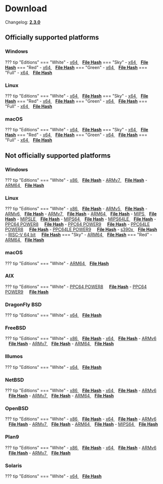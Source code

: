 # Download

Changelog: [**2.3.0**](../Changelog.md#230-_-december-15-2022)

## Officially supported platforms

### Windows

??? tip "Editions"
    === "White"
        - <a href="/dl/2.3.0/white/windows/dixer_amd64.exe">x64 </a> &nbsp;&nbsp; **<a href="/dl/2.3.0/white/windows/dixer_amd64_checksum.json">File Hash</a>**
    === "Sky"
        - <a href="/dl/2.3.0/sky/windows/dixer_amd64.exe">x64 </a> &nbsp;&nbsp; **<a href="/dl/2.3.0/sky/windows/dixer_amd64_checksum.json">File Hash</a>**
    === "Red"
        - <a href="/dl/2.3.0/red/windows/dixer_amd64.exe">x64 </a> &nbsp;&nbsp; **<a href="/dl/2.3.0/red/windows/dixer_amd64_checksum.json">File Hash</a>**
    === "Green"
        - <a href="/dl/2.3.0/green/windows/dixer_amd64.exe">x64 </a> &nbsp;&nbsp; **<a href="/dl/2.3.0/green/windows/dixer_amd64_checksum.json">File Hash</a>**
    === "Full"
        - <a href="/dl/2.3.0/full/windows/dixer_amd64.exe">x64 </a> &nbsp;&nbsp; **<a href="/dl/2.3.0/full/windows/dixer_amd64_checksum.json">File Hash</a>**

### Linux

??? tip "Editions"
    === "White"
        - <a href="/dl/2.3.0/white/linux/dixer_amd64">x64 </a> &nbsp;&nbsp; **<a href="/dl/2.3.0/white/linux/dixer_amd64_checksum.json">File Hash</a>**
    === "Sky"
        - <a href="/dl/2.3.0/sky/linux/dixer_amd64">x64 </a> &nbsp;&nbsp; **<a href="/dl/2.3.0/sky/linux/dixer_amd64_checksum.json">File Hash</a>**
    === "Red"
        - <a href="/dl/2.3.0/red/linux/dixer_amd64">x64 </a> &nbsp;&nbsp; **<a href="/dl/2.3.0/red/linux/dixer_amd64_checksum.json">File Hash</a>**
    === "Green"
        - <a href="/dl/2.3.0/green/linux/dixer_amd64">x64 </a> &nbsp;&nbsp; **<a href="/dl/2.3.0/green/linux/dixer_amd64_checksum.json">File Hash</a>**
    === "Full"
        - <a href="/dl/2.3.0/full/linux/dixer_amd64">x64 </a> &nbsp;&nbsp; **<a href="/dl/2.3.0/full/linux/dixer_amd64_checksum.json">File Hash</a>**

### macOS

??? tip "Editions"
    === "White"
        - <a href="/dl/2.3.0/white/darwin/dixer_amd64">x64 </a> &nbsp;&nbsp; **<a href="/dl/2.3.0/white/darwin/dixer_amd64_checksum.json">File Hash</a>**
    === "Sky"
        - <a href="/dl/2.3.0/sky/darwin/dixer_amd64">x64 </a> &nbsp;&nbsp; **<a href="/dl/2.3.0/sky/darwin/dixer_amd64_checksum.json">File Hash</a>**
    === "Red"
        - <a href="/dl/2.3.0/red/darwin/dixer_amd64">x64 </a> &nbsp;&nbsp; **<a href="/dl/2.3.0/red/darwin/dixer_amd64_checksum.json">File Hash</a>**
    === "Green"
        - <a href="/dl/2.3.0/green/darwin/dixer_amd64">x64 </a> &nbsp;&nbsp; **<a href="/dl/2.3.0/green/darwin/dixer_amd64_checksum.json">File Hash</a>**
    === "Full"
        - <a href="/dl/2.3.0/full/darwin/dixer_amd64">x64 </a> &nbsp;&nbsp; **<a href="/dl/2.3.0/full/darwin/dixer_amd64_checksum.json">File Hash</a>**

## Not officially supported platforms

### Windows

??? tip "Editions"
    === "White"
        - <a href="/dl/2.3.0/white/windows/dixer_386.exe">x86 </a> &nbsp;&nbsp; **<a href="/dl/2.3.0/white/windows/dixer_386_checksum.json">File Hash</a>**
        - <a href="/dl/2.3.0/white/windows/dixer_armV7.exe">ARMv7 </a> &nbsp;&nbsp; **<a href="/dl/2.3.0/white/windows/dixer_armV7_checksum.json">File Hash</a>**
        - <a href="/dl/2.3.0/white/windows/dixer_arm64.exe">ARM64 </a> &nbsp;&nbsp; **<a href="/dl/2.3.0/white/windows/dixer_arm64_checksum.json">File Hash</a>**

### Linux

??? tip "Editions"
    === "White"
        - <a href="/dl/2.3.0/white/linux/dixer_386">x86 </a> &nbsp;&nbsp; **<a href="/dl/2.3.0/white/linux/dixer_386_checksum.json">File Hash</a>**
        - <a href="/dl/2.3.0/white/linux/dixer_armV5">ARMv5 </a> &nbsp;&nbsp; **<a href="/dl/2.3.0/white/linux/dixer_armV5_checksum.json">File Hash</a>**
        - <a href="/dl/2.3.0/white/linux/dixer_armV6">ARMv6 </a> &nbsp;&nbsp; **<a href="/dl/2.3.0/white/linux/dixer_armV6_checksum.json">File Hash</a>**
        - <a href="/dl/2.3.0/white/linux/dixer_armV7">ARMv7 </a> &nbsp;&nbsp; **<a href="/dl/2.3.0/white/linux/dixer_armV7_checksum.json">File Hash</a>**
        - <a href="/dl/2.3.0/white/linux/dixer_arm64">ARM64 </a> &nbsp;&nbsp; **<a href="/dl/2.3.0/white/linux/dixer_arm64_checksum.json">File Hash</a>**
        - <a href="/dl/2.3.0/white/linux/dixer_mips">MIPS </a> &nbsp;&nbsp; **<a href="/dl/2.3.0/white/linux/dixer_mips_checksum.json">File Hash</a>**
        - <a href="/dl/2.3.0/white/linux/dixer_mipsle">MIPSLE </a> &nbsp;&nbsp; **<a href="/dl/2.3.0/white/linux/dixer_mipsle_checksum.json">File Hash</a>**
        - <a href="/dl/2.3.0/white/linux/dixer_mips64">MIPS64 </a> &nbsp;&nbsp; **<a href="/dl/2.3.0/white/linux/dixer_mips64_checksum.json">File Hash</a>**
        - <a href="/dl/2.3.0/white/linux/dixer_mips64le">MIPS64LE </a> &nbsp;&nbsp; **<a href="/dl/2.3.0/white/linux/dixer_mips64le_checksum.json">File Hash</a>**
        - [PPC64 POWER8](/dl/2.3.0/white/linux/dixer_ppc64_power8) &nbsp;&nbsp;&nbsp; **<a href="/dl/2.3.0/white/linux/dixer_ppc64_power8_checksum.json">File Hash</a>**
        - [PPC64 POWER9](/dl/2.3.0/white/linux/dixer_ppc64_power9) &nbsp;&nbsp;&nbsp; **<a href="/dl/2.3.0/white/linux/dixer_ppc64_power9_checksum.json">File Hash</a>**
        - [PPC64LE POWER8](/dl/2.3.0/white/linux/dixer_ppc64le_power8) &nbsp;&nbsp;&nbsp; **<a href="/dl/2.3.0/white/linux/dixer_ppc64le_power8_checksum.json">File Hash</a>**
        - [PPC64LE POWER9](/dl/2.3.0/white/linux/dixer_ppc64le_power9) &nbsp;&nbsp;&nbsp; **<a href="/dl/2.3.0/white/linux/dixer_ppc64le_power9_checksum.json">File Hash</a>**
        - <a href="/dl/2.3.0/white/linux/dixer_s390x">s390x </a> &nbsp;&nbsp; **<a href="/dl/2.3.0/white/linux/dixer_s390x_checksum.json">File Hash</a>**
        - [RISC-V 64 bit](/dl/2.3.0/white/linux/dixer_riscv64) &nbsp;&nbsp;&nbsp; **<a href="/dl/2.3.0/white/linux/dixer_riscv64_checksum.json">File Hash</a>**
    === "Sky"
        - <a href="/dl/2.3.0/sky/linux/dixer_arm64">ARM64 </a> &nbsp;&nbsp; **<a href="/dl/2.3.0/sky/linux/dixer_arm64_checksum.json">File Hash</a>**
    === "Red"
        - <a href="/dl/2.3.0/red/linux/dixer_arm64">ARM64 </a> &nbsp;&nbsp; **<a href="/dl/2.3.0/red/linux/dixer_arm64_checksum.json">File Hash</a>**

### macOS

??? tip "Editions"
    === "White"
        - <a href="/dl/2.3.0/white/darwin/dixer_arm64">ARM64 </a> &nbsp;&nbsp; **<a href="/dl/2.3.0/white/darwin/dixer_arm64_checksum.json">File Hash</a>**

### AIX

??? tip "Editions"
    === "White"
        - [PPC64 POWER8](/dl/2.3.0/white/aix/dixer_ppc64_power8) &nbsp;&nbsp;&nbsp; **<a href="/dl/2.3.0/white/aix/dixer_ppc64_power8_checksum.json">File Hash</a>**
        - [PPC64 POWER9](/dl/2.3.0/white/aix/dixer_ppc64_power9) &nbsp;&nbsp;&nbsp; **<a href="/dl/2.3.0/white/aix/dixer_ppc64_power9_checksum.json">File Hash</a>**

### DragonFly BSD

??? tip "Editions"
    === "White"
        - <a href="/dl/2.3.0/white/dragonfly/dixer_amd64">x64 </a> &nbsp;&nbsp; **<a href="/dl/2.3.0/white/dragonfly/dixer_amd64_checksum.json">File Hash</a>**

### FreeBSD

??? tip "Editions"
    === "White"
        - <a href="/dl/2.3.0/white/freebsd/dixer_386">x86 </a> &nbsp;&nbsp; **<a href="/dl/2.3.0/white/freebsd/dixer_386_checksum.json">File Hash</a>**
        - <a href="/dl/2.3.0/white/freebsd/dixer_amd64">x64 </a> &nbsp;&nbsp; **<a href="/dl/2.3.0/white/freebsd/dixer_amd64_checksum.json">File Hash</a>**
        - <a href="/dl/2.3.0/white/freebsd/dixer_armV6">ARMv6 </a> &nbsp;&nbsp; **<a href="/dl/2.3.0/white/freebsd/dixer_armV6_checksum.json">File Hash</a>**
        - <a href="/dl/2.3.0/white/freebsd/dixer_armV7">ARMv7 </a> &nbsp;&nbsp; **<a href="/dl/2.3.0/white/freebsd/dixer_armV7_checksum.json">File Hash</a>**
        - <a href="/dl/2.3.0/white/freebsd/dixer_arm64">ARM64 </a> &nbsp;&nbsp; **<a href="/dl/2.3.0/white/freebsd/dixer_arm64_checksum.json">File Hash</a>**

### Illumos

??? tip "Editions"
    === "White"
        - <a href="/dl/2.3.0/white/illumos/dixer_amd64">x64 </a> &nbsp;&nbsp; **<a href="/dl/2.3.0/white/illumos/dixer_amd64_checksum.json">File Hash</a>**

### NetBSD

??? tip "Editions"
    === "White"
        - <a href="/dl/2.3.0/white/netbsd/dixer_386">x86 </a> &nbsp;&nbsp; **<a href="/dl/2.3.0/white/netbsd/dixer_386_checksum.json">File Hash</a>**
        - <a href="/dl/2.3.0/white/netbsd/dixer_amd64">x64 </a> &nbsp;&nbsp; **<a href="/dl/2.3.0/white/netbsd/dixer_amd64_checksum.json">File Hash</a>**
        - <a href="/dl/2.3.0/white/netbsd/dixer_armV6">ARMv6 </a> &nbsp;&nbsp; **<a href="/dl/2.3.0/white/netbsd/dixer_armV6_checksum.json">File Hash</a>**
        - <a href="/dl/2.3.0/white/netbsd/dixer_armV7">ARMv7 </a> &nbsp;&nbsp; **<a href="/dl/2.3.0/white/netbsd/dixer_armV7_checksum.json">File Hash</a>**
        - <a href="/dl/2.3.0/white/netbsd/dixer_arm64">ARM64 </a> &nbsp;&nbsp; **<a href="/dl/2.3.0/white/netbsd/dixer_arm64_checksum.json">File Hash</a>**

### OpenBSD

??? tip "Editions"
    === "White"
        - <a href="/dl/2.3.0/white/openbsd/dixer_386">x86 </a> &nbsp;&nbsp; **<a href="/dl/2.3.0/white/openbsd/dixer_386_checksum.json">File Hash</a>**
        - <a href="/dl/2.3.0/white/openbsd/dixer_amd64">x64 </a> &nbsp;&nbsp; **<a href="/dl/2.3.0/white/openbsd/dixer_amd64_checksum.json">File Hash</a>**
        - <a href="/dl/2.3.0/white/openbsd/dixer_armV6">ARMv6 </a> &nbsp;&nbsp; **<a href="/dl/2.3.0/white/openbsd/dixer_armV6_checksum.json">File Hash</a>**
        - <a href="/dl/2.3.0/white/openbsd/dixer_armV7">ARMv7 </a> &nbsp;&nbsp; **<a href="/dl/2.3.0/white/openbsd/dixer_armV7_checksum.json">File Hash</a>**
        - <a href="/dl/2.3.0/white/openbsd/dixer_arm64">ARM64 </a> &nbsp;&nbsp; **<a href="/dl/2.3.0/white/openbsd/dixer_arm64_checksum.json">File Hash</a>**
        - <a href="/dl/2.3.0/white/openbsd/dixer_mips64">MIPS64 </a> &nbsp;&nbsp; **<a href="/dl/2.3.0/white/openbsd/dixer_mips64_checksum.json">File Hash</a>**

### Plan9

??? tip "Editions"
    === "White"
        - <a href="/dl/2.3.0/white/plan9/dixer_386">x86 </a> &nbsp;&nbsp; **<a href="/dl/2.3.0/white/plan9/dixer_386_checksum.json">File Hash</a>**
        - <a href="/dl/2.3.0/white/plan9/dixer_amd64">x64 </a> &nbsp;&nbsp; **<a href="/dl/2.3.0/white/plan9/dixer_amd64_checksum.json">File Hash</a>**
        - <a href="/dl/2.3.0/white/plan9/dixer_armV6">ARMv6 </a> &nbsp;&nbsp; **<a href="/dl/2.3.0/white/plan9/dixer_armV6_checksum.json">File Hash</a>**
        - <a href="/dl/2.3.0/white/plan9/dixer_armV7">ARMv7 </a> &nbsp;&nbsp; **<a href="/dl/2.3.0/white/plan9/dixer_armV7_checksum.json">File Hash</a>**

### Solaris

??? tip "Editions"
    === "White"
        - <a href="/dl/2.3.0/white/solaris/dixer_amd64">x64 </a> &nbsp;&nbsp; **<a href="/dl/2.3.0/white/solaris/dixer_amd64_checksum.json">File Hash</a>**
